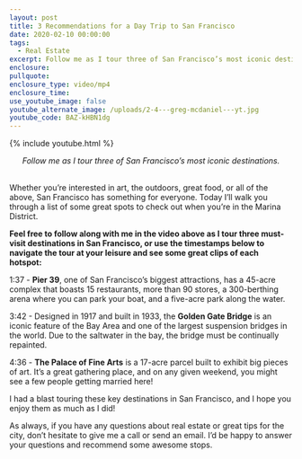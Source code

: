 ```yaml
---
layout: post
title: 3 Recommendations for a Day Trip to San Francisco
date: 2020-02-10 00:00:00
tags:
  - Real Estate
excerpt: Follow me as I tour three of San Francisco’s most iconic destinations.
enclosure:
pullquote:
enclosure_type: video/mp4
enclosure_time:
use_youtube_image: false
youtube_alternate_image: /uploads/2-4---greg-mcdaniel---yt.jpg
youtube_code: BAZ-kHBN1dg
---
```


{% include youtube.html %}

<center><em>Follow me as I tour three of San Francisco&rsquo;s most iconic destinations.</em></center>

<br>Whether you’re interested in art, the outdoors, great food, or all of the above, San Francisco has something for everyone. Today I’ll walk you through a list of some great spots to check out when you’re in the Marina District.

**Feel free to follow along with me in the video above as I tour three must-visit destinations in San Francisco, or use the timestamps below to navigate the tour at your leisure and see some great clips of each hotspot:**

1:37 - **Pier 39**, one of San Francisco’s biggest attractions, has a 45-acre complex that boasts 15 restaurants, more than 90 stores, a 300-berthing arena where you can park your boat, and a five-acre park along the water.

3:42 - Designed in 1917 and built in 1933, the **Golden Gate Bridge** is an iconic feature of the Bay Area and one of the largest suspension bridges in the world. Due to the saltwater in the bay, the bridge must be continually repainted.

4:36 - **The Palace of Fine Arts** is a 17-acre parcel built to exhibit big pieces of art. It’s a great gathering place, and on any given weekend, you might see a few people getting married here\!

I had a blast touring these key destinations in San Francisco, and I hope you enjoy them as much as I did\!

As always, if you have any questions about real estate or great tips for the city, don’t hesitate to give me a call or send an email. I’d be happy to answer your questions and recommend some awesome stops.